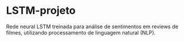# LSTM-projeto
Rede neural LSTM treinada para análise de sentimentos em reviews de filmes, utilizando processamento de linguagem natural (NLP).
